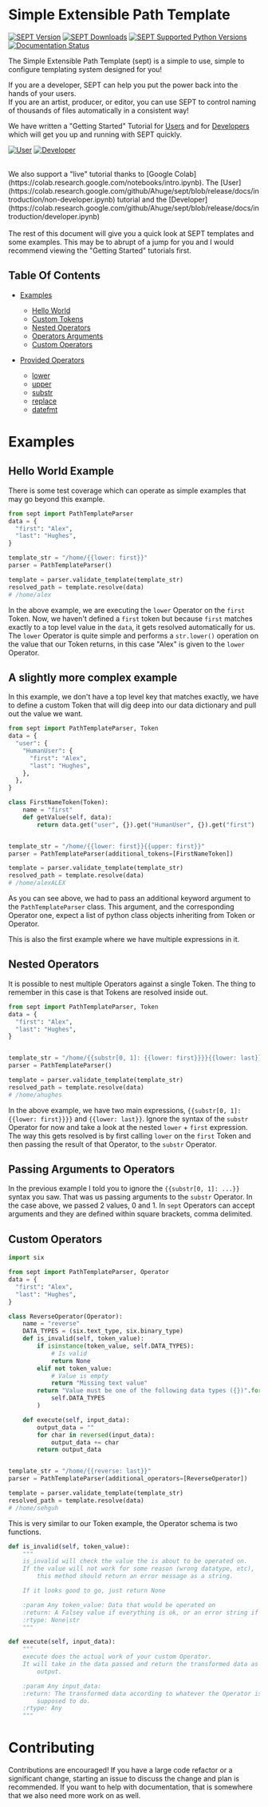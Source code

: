 # Simple Extensible Path Template
[![SEPT Version](https://img.shields.io/pypi/v/sept.svg)](https://pypi.org/project/sept) [![SEPT Downloads](https://img.shields.io/pypi/dm/sept.svg)](https://pypi.org/project/sept) [![SEPT Supported Python Versions](https://img.shields.io/pypi/pyversions/sept.svg)](https://pypi.org/project/sept) [![Documentation Status](https://readthedocs.org/projects/sept/badge/?version=latest)](https://sept.readthedocs.io/en/latest/?badge=latest)

The Simple Extensible Path Template (sept) is a simple to use, simple to configure templating system designed for you!

If you are a developer, SEPT can help you put the power back into the hands of your users.  
If you are an artist, producer, or editor, you can use SEPT to control naming of thousands of files automatically in a consistent way!  
  
  
We have written a "Getting Started" Tutorial for [Users](https://sept.readthedocs.io/en/latest/introduction/non-developer.html) and for [Developers](https://sept.readthedocs.io/en/latest/introduction/developer.html) which will get you up and running with SEPT quickly.  

[![User](https://colab.research.google.com/assets/colab-badge.svg)](https://colab.research.google.com/github/Ahuge/sept/blob/release/docs/introduction/non-developer.ipynb)
[![Developer](https://colab.research.google.com/assets/colab-badge.svg)](https://colab.research.google.com/github/Ahuge/sept/blob/release/docs/introduction/developer.ipynb)

<br>
We also support a "live" tutorial thanks to [Google Colab](https://colab.research.google.com/notebooks/intro.ipynb).  
The [User](https://colab.research.google.com/github/Ahuge/sept/blob/release/docs/introduction/non-developer.ipynb) tutorial and the [Developer](https://colab.research.google.com/github/Ahuge/sept/blob/release/docs/introduction/developer.ipynb)

<br>
<br>
The rest of this document will give you a quick look at SEPT templates and some examples. This may be to abrupt of a jump for you and I would recommend viewing the "Getting Started" tutorials first.  

## Table Of Contents
- [Examples](#examples)
  - [Hello World](#hello-world-example)
  - [Custom Tokens](#a-slightly-more-complex-example)
  - [Nested Operators](#nested-operators)
  - [Operators Arguments](#passing-arguments-to-operators)
  - [Custom Operators](#custom-operators)

- [Provided Operators](#provided-operators)
  - [lower](#loweroperator)
  - [upper](#upperoperator)
  - [substr](#substroperator)
  - [replace](#replaceoperator)
  - [datefmt](#todo-datefmtoperator)

# Examples
## Hello World Example
There is some test coverage which can operate as simple examples that may go beyond this example.
```python
from sept import PathTemplateParser
data = {
  "first": "Alex",
  "last": "Hughes",
}

template_str = "/home/{{lower: first}}"
parser = PathTemplateParser()

template = parser.validate_template(template_str)
resolved_path = template.resolve(data)
# /home/alex
```
In the above example, we are executing the `lower` Operator on the `first` Token.
Now, we haven't defined a `first` token but because `first` matches exactly to a top level value in the `data`, it gets resolved automatically for us.
The `lower` Operator is quite simple and performs a `str.lower()` operation on the value that our Token returns, in this case "Alex" is given to the `lower` Operator.

## A slightly more complex example
In this example, we don't have a top level key that matches exactly, we have to define a custom Token that will dig deep into our data dictionary and pull out the value we want.
```python
from sept import PathTemplateParser, Token
data = {
  "user": {
    "HumanUser": {
      "first": "Alex",
      "last": "Hughes",
    },
  },
}

class FirstNameToken(Token):
    name = "first"
    def getValue(self, data):
        return data.get("user", {}).get("HumanUser", {}).get("first")


template_str = "/home/{{lower: first}}{{upper: first}}"
parser = PathTemplateParser(additional_tokens=[FirstNameToken])

template = parser.validate_template(template_str)
resolved_path = template.resolve(data)
# /home/alexALEX
```
As you can see above, we had to pass an additional keyword argument to the `PathTemplateParser` class.
This argument, and the corresponding Operator one, expect a list of python class objects inheriting from Token or Operator.

This is also the first example where we have multiple expressions in it.


## Nested Operators
It is possible to nest multiple Operators against a single Token.
The thing to remember in this case is that Tokens are resolved inside out.
```python
from sept import PathTemplateParser, Token
data = {
  "first": "Alex",
  "last": "Hughes",
}


template_str = "/home/{{substr[0, 1]: {{lower: first}}}}{{lower: last}}"
parser = PathTemplateParser()

template = parser.validate_template(template_str)
resolved_path = template.resolve(data)
# /home/ahughes
```
In the above example, we have two main expressions,
`{{substr[0, 1]: {{lower: first}}}}` and `{{lower: last}}`.
Ignore the syntax of the `substr` Operator for now and take a look at the nested `lower` + `first` expression.
The way this gets resolved is by first calling `lower` on the `first` Token and then passing the result of that Operator, to the `substr` Operator.

## Passing Arguments to Operators
In the previous example I told you to ignore the `{{substr[0, 1]: ...}}` syntax you saw.
That was us passing arguments to the `substr` Operator.  In the case above, we passed 2 values, 0 and 1.
In `sept` Operators can accept arguments and they are defined within square brackets, comma delimited.


## Custom Operators
```python
import six

from sept import PathTemplateParser, Operator
data = {
  "first": "Alex",
  "last": "Hughes",
}

class ReverseOperator(Operator):
    name = "reverse"
    DATA_TYPES = (six.text_type, six.binary_type)
    def is_invalid(self, token_value):
        if isinstance(token_value, self.DATA_TYPES):
            # Is valid
            return None
        elif not token_value:
            # Value is empty
            return "Missing text value"
        return "Value must be one of the following data types ({})".format(
            self.DATA_TYPES
        )

    def execute(self, input_data):
        output_data = ""
        for char in reversed(input_data):
            output_data += char
        return output_data


template_str = "/home/{{reverse: last}}"
parser = PathTemplateParser(additional_operators=[ReverseOperator])

template = parser.validate_template(template_str)
resolved_path = template.resolve(data)
# /home/sehguh
```
This is very similar to our Token example, the Operator schema is two functions.
```python
def is_invalid(self, token_value):
    """
    is_invalid will check the value the is about to be operated on.
    If the value will not work for some reason (wrong datatype, etc),
        this method should return an error message as a string.

    If it looks good to go, just return None

    :param Any token_value: Data that would be operated on
    :return: A Falsey value if everything is ok, or an error string if not.
    :rtype: None|str
    """

def execute(self, input_data):
    """
    execute does the actual work of your custom Operator.
    It will take in the data passed and return the transformed data as
        output.

    :param Any input_data:
    :return: The transformed data according to whatever the Operator is
        supposed to do.
    :rtype: Any
    """
```

# Contributing
Contributions are encouraged!
If you have a large code refactor or a significant change, starting an issue to discuss the change and plan is recommended.
If you want to help with documentation, that is somewhere that we also need more work on as well.
